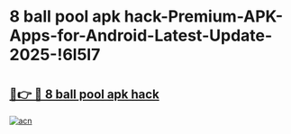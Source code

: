 # 8 ball pool apk hack-Premium-APK-Apps-for-Android-Latest-Update-2025-!6l5l7

# <h2><a href="https://googleone.com">🔗👉 🔴 8 ball pool apk hack</a></h2>

[![acn](https://github.com/user-attachments/assets/0f9c940e-d8b0-45ae-aac7-cd30a18b3e1c)](https://googleone.com)

